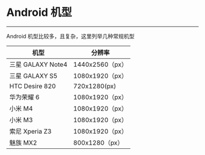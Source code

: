 # Android 机型
---


Android 机型比较多，且复杂，这里列举几种常规机型



| 机型 | 分辨率 |
| -- | -- |
| 三星 GALAXY Note4 | 1440x2560（px） |
| 三星 GALAXY S5 | 1080x1920（px） |
| HTC Desire 820 | 720x1280(px) |
| 华为荣耀 6 | 1080x1920（px） |
| 小米 M4 | 1080x1920（px） |
| 小米 M3 | 1080x1920（px） |
| 索尼 Xperia Z3 | 1080x1920（px） |
| 魅族 MX2 | 800x1280（px） |

